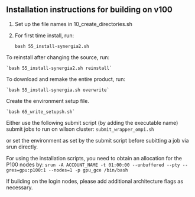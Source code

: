## Installation instructions for building on v100

1. Set up the file names in 10_create_directories.sh

2. For first time install, run:

    `bash 55_install-synergia2.sh`

To reinstall after changing the source, run:

    `bash 55_install-synergia2.sh reinstall`

To download and remake the entire product, run:

    `bash 55_install-synergia.sh overwrite`

Create the environment setup file.

    `bash 65_write_setupsh.sh`

Either use the following submit script (by adding the executable name) submit jobs to run on wilson cluster:
    `submit_wrapper_ompi.sh`

or set the environment as set by the submit script before subitting a job via srun directly. 

For using the installation scripts, you need to obtain an allocation for the P100 nodes by:
   `srun -A ACCOUNT_NAME -t 01:00:00 --unbuffered --pty --gres=gpu:p100:1 --nodes=1 -p gpu_gce /bin/bash`

If building on the login nodes, please add additional architecture flags as necessary.
